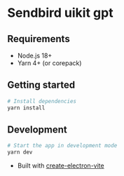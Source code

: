 # Sendbird uikit gpt

## Requirements

- Node.js 18+
- Yarn 4+ (or corepack)

## Getting started

```bash
# Install dependencies
yarn install
```

## Development

```bash
# Start the app in development mode
yarn dev
```

- Built with [create-electron-vite](https://github.com/electron-vite/create-electron-vite)
